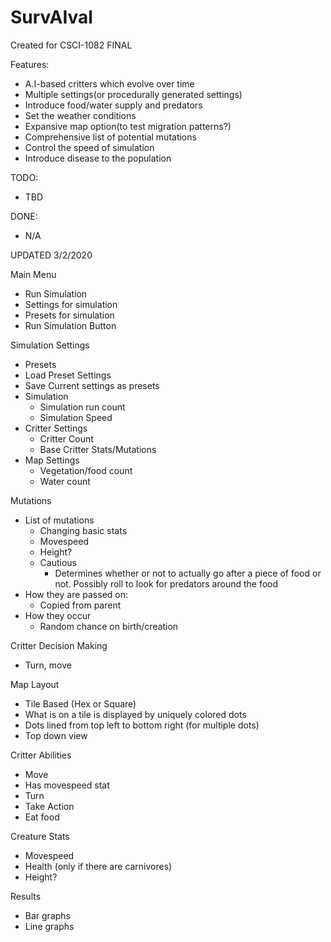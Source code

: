 # SurvAIval
Created for CSCI-1082 FINAL

Features:
  - A.I-based critters which evolve over time
  - Multiple settings(or procedurally generated settings)
  - Introduce food/water supply and predators
  - Set the weather conditions
  - Expansive map option(to test migration patterns?)
  - Comprehensive list of potential mutations
  - Control the speed of simulation
  - Introduce disease to the population

  TODO:
  - TBD
  
  DONE:
  - N/A


UPDATED 3/2/2020

Main Menu
 - Run Simulation
 - Settings for simulation
 - Presets for simulation
 - Run Simulation Button

Simulation Settings
 - Presets
 - Load Preset Settings
 - Save Current settings as presets
 - Simulation
    - Simulation run count
    - Simulation Speed
 - Critter Settings
    - Critter Count
    - Base Critter Stats/Mutations
 - Map Settings
    - Vegetation/food count
    - Water count

Mutations
 - List of mutations
    - Changing basic stats
    - Movespeed
    - Height?
    - Cautious
       - Determines whether or not to actually go after a piece of food or not. Possibly roll to look for predators around the food
 - How they are passed on:
     - Copied from parent
 - How they occur
     - Random chance on birth/creation


Critter Decision Making
 - Turn, move

Map Layout
 - Tile Based (Hex or Square)
 - What is on a tile is displayed by uniquely colored dots
 - Dots lined from top left to bottom right (for multiple dots)
 - Top down view

Critter Abilities
 - Move
 - Has movespeed stat
 - Turn
 - Take Action
 - Eat food

Creature Stats
 - Movespeed
 - Health (only if there are carnivores)
 - Height?

Results
 - Bar graphs
 - Line graphs
